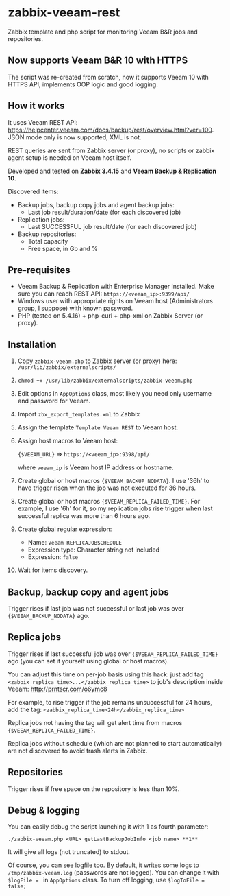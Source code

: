 # zabbix-veeam-rest
Zabbix template and php script for monitoring Veeam B&R jobs and repositories.

## Now supports Veeam B&R 10 with HTTPS
The script was re-created from scratch, now it supports Veeam 10 with HTTPS API, implements OOP logic and good logging.

## How it works
It uses Veeam REST API: https://helpcenter.veeam.com/docs/backup/rest/overview.html?ver=100. JSON mode only is now supported, XML is not.

REST queries are sent from Zabbix server (or proxy), no scripts or zabbix agent setup is needed on Veeam host itself.

Developed and tested on **Zabbix 3.4.15** and **Veeam Backup & Replication 10**.

Discovered items:
* Backup jobs, backup copy jobs and agent backup jobs:
  * Last job result/duration/date (for each discovered job)
* Replication jobs:
  * Last SUCCESSFUL job result/date (for each discovered job)
* Backup repositories:
  * Total capacity
  * Free space, in Gb and %

## Pre-requisites
* Veeam Backup & Replication with Enterprise Manager installed. Make sure you can reach REST API: `https://<veeam_ip>:9399/api/`
* Windows user with appropriate rights on Veeam host (Administrators group, I suppose) with known password.
* PHP (tested on 5.4.16) + php-curl + php-xml on Zabbix Server (or proxy).

## Installation
1. Copy `zabbix-veeam.php` to Zabbix server (or proxy) here: `/usr/lib/zabbix/externalscripts/`
1. `chmod +x /usr/lib/zabbix/externalscripts/zabbix-veeam.php`
1. Edit options in `AppOptions` class, most likely you need only username and password for Veeam.
1. Import `zbx_export_templates.xml` to Zabbix
1. Assign the template `Template Veeam REST` to Veeam host.
1. Assign host macros to Veeam host:

   `{$VEEAM_URL}` => `https://<veeam_ip>:9398/api/`
   
   where `veeam_ip` is Veeam host IP address or hostname.
   
1. Create global or host macros `{$VEEAM_BACKUP_NODATA}`. I use '36h' to have trigger risen when the job was not executed for 36 hours.
1. Create global or host macros `{$VEEAM_REPLICA_FAILED_TIME}`. For example, I use '6h' for it, so my replication jobs rise trigger when last successful replica was more than 6 hours ago.
1. Create global regular expression:
    * Name: `Veeam REPLICAJOBSCHEDULE`
    * Expression type: Character string not included
    * Expression: `false`
  
1. Wait for items discovery.

## Backup, backup copy and agent jobs
Trigger rises if last job was not successful or last job was over `{$VEEAM_BACKUP_NODATA}` ago.

## Replica jobs
Trigger rises if last successful job was over `{$VEEAM_REPLICA_FAILED_TIME}` ago (you can set it yourself using global or host macros).

You can adjust this time on per-job basis using this hack: just add tag `<zabbix_replica_time>...</zabbix_replica_time>` to job's description inside Veeam: http://prntscr.com/o6ymc8

For example, to rise trigger if the job remains unsuccessful for 24 hours, add the tag: `<zabbix_replica_time>24h</zabbix_replica_time>`

Replica jobs not having the tag will get alert time from macros `{$VEEAM_REPLICA_FAILED_TIME}`.

Replica jobs without schedule (which are not planned to start automatically) are not discovered to avoid trash alerts in Zabbix.

## Repositories
Trigger rises if free space on the repository is less than 10%.

## Debug & logging
You can easily debug the script launching it with 1 as fourth parameter:

`./zabbix-veeam.php <URL> getLastBackupJobInfo <job name> **1**`

It will give all logs (not truncated) to stdout.

Of course, you can see logfile too. By default, it writes some logs to `/tmp/zabbix-veeam.log`  (passwords are not logged). You can change it with `$logFile = `  in `AppOptions` class. To turn off logging, use `$logToFile = false;`


